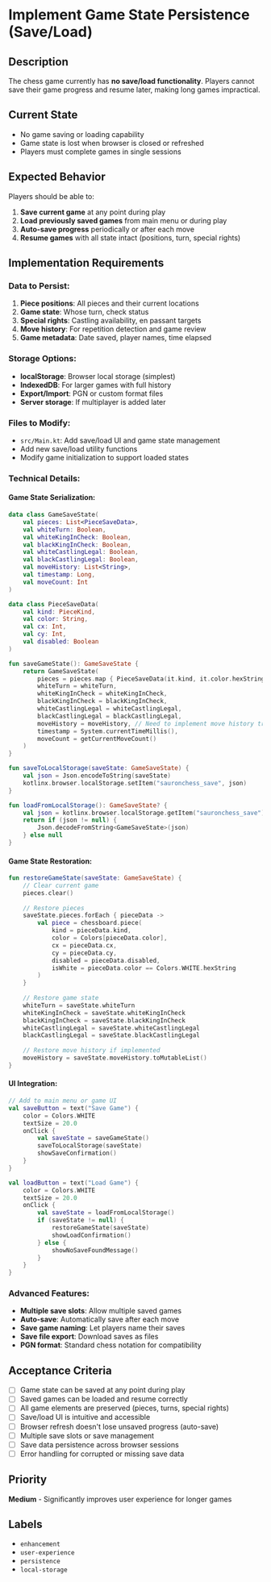 # Implement Game State Persistence (Save/Load)

## Description
The chess game currently has **no save/load functionality**. Players cannot save their game progress and resume later, making long games impractical.

## Current State
- No game saving or loading capability
- Game state is lost when browser is closed or refreshed
- Players must complete games in single sessions

## Expected Behavior
Players should be able to:
1. **Save current game** at any point during play
2. **Load previously saved games** from main menu or during play
3. **Auto-save progress** periodically or after each move
4. **Resume games** with all state intact (positions, turn, special rights)

## Implementation Requirements

### Data to Persist:
1. **Piece positions**: All pieces and their current locations
2. **Game state**: Whose turn, check status
3. **Special rights**: Castling availability, en passant targets
4. **Move history**: For repetition detection and game review
5. **Game metadata**: Date saved, player names, time elapsed

### Storage Options:
- **localStorage**: Browser local storage (simplest)
- **IndexedDB**: For larger games with full history
- **Export/Import**: PGN or custom format files
- **Server storage**: If multiplayer is added later

### Files to Modify:
- `src/Main.kt`: Add save/load UI and game state management
- Add new save/load utility functions
- Modify game initialization to support loaded states

### Technical Details:

#### Game State Serialization:
```kotlin
data class GameSaveState(
    val pieces: List<PieceSaveData>,
    val whiteTurn: Boolean,
    val whiteKingInCheck: Boolean,
    val blackKingInCheck: Boolean,
    val whiteCastlingLegal: Boolean,
    val blackCastlingLegal: Boolean,
    val moveHistory: List<String>,
    val timestamp: Long,
    val moveCount: Int
)

data class PieceSaveData(
    val kind: PieceKind,
    val color: String,
    val cx: Int,
    val cy: Int,
    val disabled: Boolean
)

fun saveGameState(): GameSaveState {
    return GameSaveState(
        pieces = pieces.map { PieceSaveData(it.kind, it.color.hexString, it.cx, it.cy, it.disabled) },
        whiteTurn = whiteTurn,
        whiteKingInCheck = whiteKingInCheck,
        blackKingInCheck = blackKingInCheck,
        whiteCastlingLegal = whiteCastlingLegal,
        blackCastlingLegal = blackCastlingLegal,
        moveHistory = moveHistory, // Need to implement move history tracking
        timestamp = System.currentTimeMillis(),
        moveCount = getCurrentMoveCount()
    )
}

fun saveToLocalStorage(saveState: GameSaveState) {
    val json = Json.encodeToString(saveState)
    kotlinx.browser.localStorage.setItem("sauronchess_save", json)
}

fun loadFromLocalStorage(): GameSaveState? {
    val json = kotlinx.browser.localStorage.getItem("sauronchess_save")
    return if (json != null) {
        Json.decodeFromString<GameSaveState>(json)
    } else null
}
```

#### Game State Restoration:
```kotlin
fun restoreGameState(saveState: GameSaveState) {
    // Clear current game
    pieces.clear()
    
    // Restore pieces
    saveState.pieces.forEach { pieceData ->
        val piece = chessboard.piece(
            kind = pieceData.kind,
            color = Colors[pieceData.color],
            cx = pieceData.cx,
            cy = pieceData.cy,
            disabled = pieceData.disabled,
            isWhite = pieceData.color == Colors.WHITE.hexString
        )
    }
    
    // Restore game state
    whiteTurn = saveState.whiteTurn
    whiteKingInCheck = saveState.whiteKingInCheck
    blackKingInCheck = saveState.blackKingInCheck
    whiteCastlingLegal = saveState.whiteCastlingLegal
    blackCastlingLegal = saveState.blackCastlingLegal
    
    // Restore move history if implemented
    moveHistory = saveState.moveHistory.toMutableList()
}
```

#### UI Integration:
```kotlin
// Add to main menu or game UI
val saveButton = text("Save Game") {
    color = Colors.WHITE
    textSize = 20.0
    onClick {
        val saveState = saveGameState()
        saveToLocalStorage(saveState)
        showSaveConfirmation()
    }
}

val loadButton = text("Load Game") {
    color = Colors.WHITE  
    textSize = 20.0
    onClick {
        val saveState = loadFromLocalStorage()
        if (saveState != null) {
            restoreGameState(saveState)
            showLoadConfirmation()
        } else {
            showNoSaveFoundMessage()
        }
    }
}
```

### Advanced Features:
- **Multiple save slots**: Allow multiple saved games
- **Auto-save**: Automatically save after each move
- **Save game naming**: Let players name their saves
- **Save file export**: Download saves as files
- **PGN format**: Standard chess notation for compatibility

## Acceptance Criteria
- [ ] Game state can be saved at any point during play
- [ ] Saved games can be loaded and resume correctly
- [ ] All game elements are preserved (pieces, turns, special rights)
- [ ] Save/load UI is intuitive and accessible
- [ ] Browser refresh doesn't lose unsaved progress (auto-save)
- [ ] Multiple save slots or save management
- [ ] Save data persistence across browser sessions
- [ ] Error handling for corrupted or missing save data

## Priority
**Medium** - Significantly improves user experience for longer games

## Labels
- `enhancement`
- `user-experience`
- `persistence`
- `local-storage`